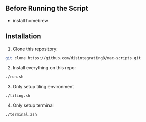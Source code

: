 ## Before Running the Script
- install homebrew

## Installation

1. Clone this repository:

```bash
git clone https://github.com/disintegrating8/mac-scripts.git
```

2. Install everything on this repo:

```bash
./run.sh
```

3. Only setup tiling environment

```bash
./tiling.sh
```

4. Only setup terminal

```bash
./terminal.zsh
```
